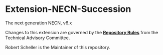 # Extension-NECN-Succession

The next generation NECN, v6.x

Changes to this extension are governed by the [**Repository Rules**](https://sites.google.com/site/landismodel/developers) from the Technical Advisory Committee.

Robert Scheller is the Maintainer of this repository.
